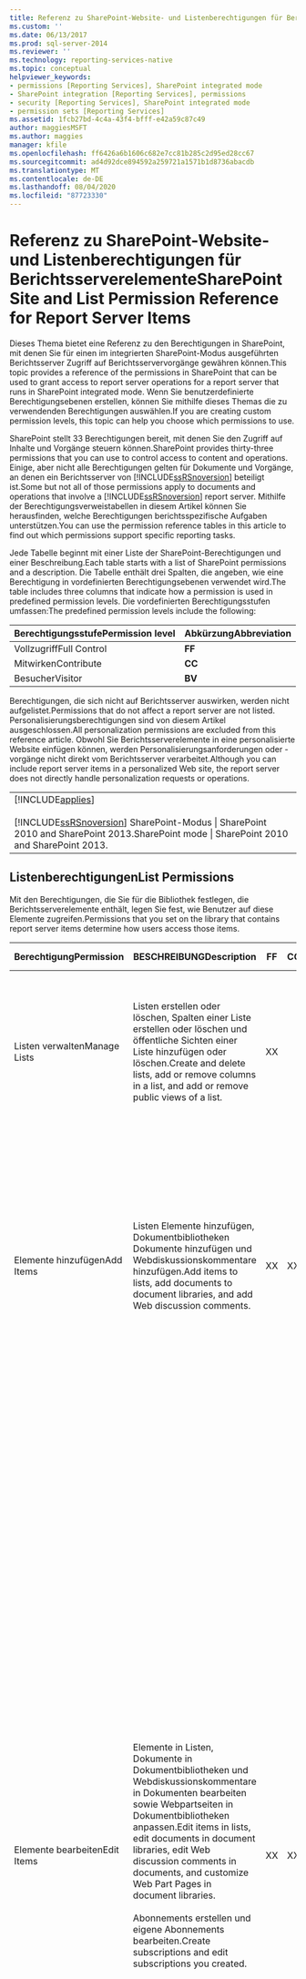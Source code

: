 ```yaml
---
title: Referenz zu SharePoint-Website- und Listenberechtigungen für Berichtsserverelemente | Microsoft-Dokumentation
ms.custom: ''
ms.date: 06/13/2017
ms.prod: sql-server-2014
ms.reviewer: ''
ms.technology: reporting-services-native
ms.topic: conceptual
helpviewer_keywords:
- permissions [Reporting Services], SharePoint integrated mode
- SharePoint integration [Reporting Services], permissions
- security [Reporting Services], SharePoint integrated mode
- permission sets [Reporting Services]
ms.assetid: 1fcb27bd-4c4a-43f4-bfff-e42a59c87c49
author: maggiesMSFT
ms.author: maggies
manager: kfile
ms.openlocfilehash: ff6426a6b1606c682e7cc81b285c2d95ed28cc67
ms.sourcegitcommit: ad4d92dce894592a259721a1571b1d8736abacdb
ms.translationtype: MT
ms.contentlocale: de-DE
ms.lasthandoff: 08/04/2020
ms.locfileid: "87723330"
---
```

# <a name="sharepoint-site-and-list-permission-reference-for-report-server-items"></a><span data-ttu-id="7dc26-102">Referenz zu SharePoint-Website- und Listenberechtigungen für Berichtsserverelemente</span><span class="sxs-lookup"><span data-stu-id="7dc26-102">SharePoint Site and List Permission Reference for Report Server Items</span></span>
  <span data-ttu-id="7dc26-103">Dieses Thema bietet eine Referenz zu den Berechtigungen in SharePoint, mit denen Sie für einen im integrierten SharePoint-Modus ausgeführten Berichtsserver Zugriff auf Berichtsservervorgänge gewähren können.</span><span class="sxs-lookup"><span data-stu-id="7dc26-103">This topic provides a reference of the permissions in SharePoint that can be used to grant access to report server operations for a report server that runs in SharePoint integrated mode.</span></span> <span data-ttu-id="7dc26-104">Wenn Sie benutzerdefinierte Berechtigungsebenen erstellen, können Sie mithilfe dieses Themas die zu verwendenden Berechtigungen auswählen.</span><span class="sxs-lookup"><span data-stu-id="7dc26-104">If you are creating custom permission levels, this topic can help you choose which permissions to use.</span></span>  
  
 <span data-ttu-id="7dc26-105">SharePoint stellt 33 Berechtigungen bereit, mit denen Sie den Zugriff auf Inhalte und Vorgänge steuern können.</span><span class="sxs-lookup"><span data-stu-id="7dc26-105">SharePoint provides thirty-three permissions that you can use to control access to content and operations.</span></span> <span data-ttu-id="7dc26-106">Einige, aber nicht alle Berechtigungen gelten für Dokumente und Vorgänge, an denen ein Berichtsserver von [!INCLUDE[ssRSnoversion](../../includes/ssrsnoversion-md.md)] beteiligt ist.</span><span class="sxs-lookup"><span data-stu-id="7dc26-106">Some but not all of those permissions apply to documents and operations that involve a [!INCLUDE[ssRSnoversion](../../includes/ssrsnoversion-md.md)] report server.</span></span> <span data-ttu-id="7dc26-107">Mithilfe der Berechtigungsverweistabellen in diesem Artikel können Sie herausfinden, welche Berechtigungen berichtsspezifische Aufgaben unterstützen.</span><span class="sxs-lookup"><span data-stu-id="7dc26-107">You can use the permission reference tables in this article to find out which permissions support specific reporting tasks.</span></span>  
  
 <span data-ttu-id="7dc26-108">Jede Tabelle beginnt mit einer Liste der SharePoint-Berechtigungen und einer Beschreibung.</span><span class="sxs-lookup"><span data-stu-id="7dc26-108">Each table starts with a list of SharePoint permissions and a description.</span></span> <span data-ttu-id="7dc26-109">Die Tabelle enthält drei Spalten, die angeben, wie eine Berechtigung in vordefinierten Berechtigungsebenen verwendet wird.</span><span class="sxs-lookup"><span data-stu-id="7dc26-109">The table includes three columns that indicate how a permission is used in predefined permission levels.</span></span> <span data-ttu-id="7dc26-110">Die vordefinierten Berechtigungsstufen umfassen:</span><span class="sxs-lookup"><span data-stu-id="7dc26-110">The predefined permission levels include the following:</span></span>  
  
|<span data-ttu-id="7dc26-111">Berechtigungsstufe</span><span class="sxs-lookup"><span data-stu-id="7dc26-111">Permission level</span></span>|<span data-ttu-id="7dc26-112">Abkürzung</span><span class="sxs-lookup"><span data-stu-id="7dc26-112">Abbreviation</span></span>|  
|----------------------|------------------|  
|<span data-ttu-id="7dc26-113">Vollzugriff</span><span class="sxs-lookup"><span data-stu-id="7dc26-113">Full Control</span></span>|<span data-ttu-id="7dc26-114">**F**</span><span class="sxs-lookup"><span data-stu-id="7dc26-114">**F**</span></span>|  
|<span data-ttu-id="7dc26-115">Mitwirken</span><span class="sxs-lookup"><span data-stu-id="7dc26-115">Contribute</span></span>|<span data-ttu-id="7dc26-116">**C**</span><span class="sxs-lookup"><span data-stu-id="7dc26-116">**C**</span></span>|  
|<span data-ttu-id="7dc26-117">Besucher</span><span class="sxs-lookup"><span data-stu-id="7dc26-117">Visitor</span></span>|<span data-ttu-id="7dc26-118">**B**</span><span class="sxs-lookup"><span data-stu-id="7dc26-118">**V**</span></span>|  
  
 <span data-ttu-id="7dc26-119">Berechtigungen, die sich nicht auf Berichtsserver auswirken, werden nicht aufgelistet.</span><span class="sxs-lookup"><span data-stu-id="7dc26-119">Permissions that do not affect a report server are not listed.</span></span> <span data-ttu-id="7dc26-120">Personalisierungsberechtigungen sind von diesem Artikel ausgeschlossen.</span><span class="sxs-lookup"><span data-stu-id="7dc26-120">All personalization permissions are excluded from this reference article.</span></span> <span data-ttu-id="7dc26-121">Obwohl Sie Berichtsserverelemente in eine personalisierte Website einfügen können, werden Personalisierungsanforderungen oder -vorgänge nicht direkt vom Berichtsserver verarbeitet.</span><span class="sxs-lookup"><span data-stu-id="7dc26-121">Although you can include report server items in a personalized Web site, the report server does not directly handle personalization requests or operations.</span></span>  
  
||  
|-|  
|[!INCLUDE[applies](../../includes/applies-md.md)]<br /><br /> [!INCLUDE[ssRSnoversion](../../includes/ssrsnoversion-md.md)] <span data-ttu-id="7dc26-122">SharePoint-Modus &#124; SharePoint 2010 and SharePoint 2013.</span><span class="sxs-lookup"><span data-stu-id="7dc26-122">SharePoint mode &#124; SharePoint 2010 and SharePoint 2013.</span></span>|  
  
## <a name="list-permissions"></a><span data-ttu-id="7dc26-123">Listenberechtigungen</span><span class="sxs-lookup"><span data-stu-id="7dc26-123">List Permissions</span></span>  
 <span data-ttu-id="7dc26-124">Mit den Berechtigungen, die Sie für die Bibliothek festlegen, die Berichtsserverelemente enthält, legen Sie fest, wie Benutzer auf diese Elemente zugreifen.</span><span class="sxs-lookup"><span data-stu-id="7dc26-124">Permissions that you set on the library that contains report server items determine how users access those items.</span></span>  
  
|<span data-ttu-id="7dc26-125">Berechtigung</span><span class="sxs-lookup"><span data-stu-id="7dc26-125">Permission</span></span>|<span data-ttu-id="7dc26-126">BESCHREIBUNG</span><span class="sxs-lookup"><span data-stu-id="7dc26-126">Description</span></span>|<span data-ttu-id="7dc26-127">F</span><span class="sxs-lookup"><span data-stu-id="7dc26-127">F</span></span>|<span data-ttu-id="7dc26-128">C</span><span class="sxs-lookup"><span data-stu-id="7dc26-128">C</span></span>|<span data-ttu-id="7dc26-129">V</span><span class="sxs-lookup"><span data-stu-id="7dc26-129">V</span></span>|<span data-ttu-id="7dc26-130">Berichtsservervorgang</span><span class="sxs-lookup"><span data-stu-id="7dc26-130">Report Server Operation</span></span>|  
|----------------|-----------------|-------|-------|-------|-----------------------------|  
|<span data-ttu-id="7dc26-131">Listen verwalten</span><span class="sxs-lookup"><span data-stu-id="7dc26-131">Manage Lists</span></span>|<span data-ttu-id="7dc26-132">Listen erstellen oder löschen, Spalten einer Liste erstellen oder löschen und öffentliche Sichten einer Liste hinzufügen oder löschen.</span><span class="sxs-lookup"><span data-stu-id="7dc26-132">Create and delete lists, add or remove columns in a list, and add or remove public views of a list.</span></span>|<span data-ttu-id="7dc26-133">X</span><span class="sxs-lookup"><span data-stu-id="7dc26-133">X</span></span>|||<span data-ttu-id="7dc26-134">Während eines Veröffentlichungsvorgangs von einem Erstellungstool aus einen Ordner in einer SharePoint-Bibliothek erstellen.</span><span class="sxs-lookup"><span data-stu-id="7dc26-134">Create a folder in a SharePoint library during a publish operation from an authoring tool.</span></span> <span data-ttu-id="7dc26-135">Diese Berechtigung wird auch zum Verwalten des Berichtsverlaufs benötigt.</span><span class="sxs-lookup"><span data-stu-id="7dc26-135">This permission is also required for managing report history.</span></span>|  
|<span data-ttu-id="7dc26-136">Elemente hinzufügen</span><span class="sxs-lookup"><span data-stu-id="7dc26-136">Add Items</span></span>|<span data-ttu-id="7dc26-137">Listen Elemente hinzufügen, Dokumentbibliotheken Dokumente hinzufügen und Webdiskussionskommentare hinzufügen.</span><span class="sxs-lookup"><span data-stu-id="7dc26-137">Add items to lists, add documents to document libraries, and add Web discussion comments.</span></span>|<span data-ttu-id="7dc26-138">X</span><span class="sxs-lookup"><span data-stu-id="7dc26-138">X</span></span>|<span data-ttu-id="7dc26-139">X</span><span class="sxs-lookup"><span data-stu-id="7dc26-139">X</span></span>||<span data-ttu-id="7dc26-140">SharePoint-Bibliotheken Berichte, Berichtsmodelle, freigegebene Datenquellen und Ressourcen (externe Bilddateien) hinzufügen.</span><span class="sxs-lookup"><span data-stu-id="7dc26-140">Add reports, report models, shared data sources, and resources (external image files) to SharePoint libraries.</span></span> <span data-ttu-id="7dc26-141">Freigegebene Datenquellen erstellen.</span><span class="sxs-lookup"><span data-stu-id="7dc26-141">Create shared data sources.</span></span> <span data-ttu-id="7dc26-142">Berichtsmodelle aus freigegebenen Datenquellen generieren.</span><span class="sxs-lookup"><span data-stu-id="7dc26-142">Generate report models from shared data sources.</span></span> <span data-ttu-id="7dc26-143">Den Berichts-Generator starten und einen neuen Bericht erstellen oder ein Modell in den Berichts-Generator laden.</span><span class="sxs-lookup"><span data-stu-id="7dc26-143">Start Report Builder and create a new report or load a model into Report Builder.</span></span>|  
|<span data-ttu-id="7dc26-144">Elemente bearbeiten</span><span class="sxs-lookup"><span data-stu-id="7dc26-144">Edit Items</span></span>|<span data-ttu-id="7dc26-145">Elemente in Listen, Dokumente in Dokumentbibliotheken und Webdiskussionskommentare in Dokumenten bearbeiten sowie Webpartseiten in Dokumentbibliotheken anpassen.</span><span class="sxs-lookup"><span data-stu-id="7dc26-145">Edit items in lists, edit documents in document libraries, edit Web discussion comments in documents, and customize Web Part Pages in document libraries.</span></span><br /><br /> <span data-ttu-id="7dc26-146">Abonnements erstellen und eigene Abonnements bearbeiten.</span><span class="sxs-lookup"><span data-stu-id="7dc26-146">Create subscriptions and edit subscriptions you created.</span></span>|<span data-ttu-id="7dc26-147">X</span><span class="sxs-lookup"><span data-stu-id="7dc26-147">X</span></span>|<span data-ttu-id="7dc26-148">X</span><span class="sxs-lookup"><span data-stu-id="7dc26-148">X</span></span>||<span data-ttu-id="7dc26-149">Ältere Versionen eines Dokuments, einschließlich Momentaufnahmen des Berichtsverlaufs, anzeigen.</span><span class="sxs-lookup"><span data-stu-id="7dc26-149">View past versions of a document, including report history snapshots.</span></span> <span data-ttu-id="7dc26-150">Bearbeiten Elementeigenschaften für Berichte und andere Dokumente.</span><span class="sxs-lookup"><span data-stu-id="7dc26-150">Edit item properties for reports and other documents.</span></span> <span data-ttu-id="7dc26-151">Berichtsverarbeitungsoptionen festlegen.</span><span class="sxs-lookup"><span data-stu-id="7dc26-151">Set report processing options.</span></span> <span data-ttu-id="7dc26-152">Parameter für einen Bericht festlegen.</span><span class="sxs-lookup"><span data-stu-id="7dc26-152">Set parameters on a report.</span></span> <span data-ttu-id="7dc26-153">Datenquelleneigenschaften bearbeiten.</span><span class="sxs-lookup"><span data-stu-id="7dc26-153">Edit data source properties.</span></span> <span data-ttu-id="7dc26-154">Berichtsverlaufs-Momentaufnahmen erstellen.</span><span class="sxs-lookup"><span data-stu-id="7dc26-154">Create report history snapshots.</span></span> <span data-ttu-id="7dc26-155">Öffnen Sie ein Berichtsmodell oder einen modellbasierten Bericht im Berichts-Generator, und speichern Sie die Änderungen an der Datei.</span><span class="sxs-lookup"><span data-stu-id="7dc26-155">Open a report model or a model-based report in Report Builder and save your changes to the file.</span></span> <span data-ttu-id="7dc26-156">Berichte mit Durchklicken Entitäten in einem Modell zuweisen.</span><span class="sxs-lookup"><span data-stu-id="7dc26-156">Assign clickthrough reports to entities in a model.</span></span> <span data-ttu-id="7dc26-157">Eine Berichtsdefinition, eine freigegebene Datenquelle, ein Berichtsmodell oder eine Ressource durch eine neuere Version ersetzen (Datei ersetzen, Metadaten beibehalten).</span><span class="sxs-lookup"><span data-stu-id="7dc26-157">Replace a report definition, shared data source, report model, or resource with a newer version (replace file, preserve metadata).</span></span> <span data-ttu-id="7dc26-158">Abhängige Elemente, auf die in einem Bericht oder Modell verwiesen wird, verwalten.</span><span class="sxs-lookup"><span data-stu-id="7dc26-158">Manage dependent items that are referenced in a report or model.</span></span> <span data-ttu-id="7dc26-159">Das Berichts-Viewer-Webpart in Bezug auf einen bestimmten Bericht anpassen.</span><span class="sxs-lookup"><span data-stu-id="7dc26-159">Customize the Report Viewer Web Part relative to a specific report.</span></span><br /><br /> <span data-ttu-id="7dc26-160">Abonnements erstellen, ändern und löschen, für die Berichte mithilfe der Übermittlungserweiterungen von [!INCLUDE[ssRSnoversion](../../includes/ssrsnoversion-md.md)] an Zielstandorte übermittelt werden.</span><span class="sxs-lookup"><span data-stu-id="7dc26-160">Create, change and delete subscriptions that use the [!INCLUDE[ssRSnoversion](../../includes/ssrsnoversion-md.md)] delivery extensions to deliver reports to target locations.</span></span> <span data-ttu-id="7dc26-161">Diese Aktionen können nur vom Abonnementbesitzer sowie Benutzern ausgeführt werden, die über die Berechtigung Benachrichtigungen verwalten verfügen.</span><span class="sxs-lookup"><span data-stu-id="7dc26-161">Only the subscription owner and users who have Manage Alerts permission can perform these actions.</span></span>|  
|<span data-ttu-id="7dc26-162">Elemente löschen</span><span class="sxs-lookup"><span data-stu-id="7dc26-162">Delete Items</span></span>|<span data-ttu-id="7dc26-163">Elemente aus Listen, Dokumente aus Dokumentbibliotheken und Webdiskussionskommentare aus Dokumenten löschen.</span><span class="sxs-lookup"><span data-stu-id="7dc26-163">Delete items from a list, documents from a document library, and Web discussion comments in documents.</span></span>|<span data-ttu-id="7dc26-164">X</span><span class="sxs-lookup"><span data-stu-id="7dc26-164">X</span></span>|<span data-ttu-id="7dc26-165">X</span><span class="sxs-lookup"><span data-stu-id="7dc26-165">X</span></span>||<span data-ttu-id="7dc26-166">Berichte, Berichtsmodelle, freigegebene Datenquellen und andere Dokumente aus einer Bibliothek löschen.</span><span class="sxs-lookup"><span data-stu-id="7dc26-166">Delete reports, report models, shared data sources, and other documents from a library.</span></span>|  
|<span data-ttu-id="7dc26-167">Elemente anzeigen</span><span class="sxs-lookup"><span data-stu-id="7dc26-167">View Items</span></span>|<span data-ttu-id="7dc26-168">Elemente in Listen, Dokumente in Dokumentbibliotheken und Webdiskussionskommentare anzeigen.</span><span class="sxs-lookup"><span data-stu-id="7dc26-168">View items in lists, documents in document libraries, and Web discussion comments.</span></span>|<span data-ttu-id="7dc26-169">X</span><span class="sxs-lookup"><span data-stu-id="7dc26-169">X</span></span>|<span data-ttu-id="7dc26-170">X</span><span class="sxs-lookup"><span data-stu-id="7dc26-170">X</span></span>|<span data-ttu-id="7dc26-171">X</span><span class="sxs-lookup"><span data-stu-id="7dc26-171">X</span></span>|<span data-ttu-id="7dc26-172">Einen Bericht, ein Berichtsmodell und andere Dokumente öffnen und auf dem Berichtsserver verarbeiten.</span><span class="sxs-lookup"><span data-stu-id="7dc26-172">Open a report, report model, and other document and have it processed on the report server.</span></span>|  
|<span data-ttu-id="7dc26-173">Elemente öffnen</span><span class="sxs-lookup"><span data-stu-id="7dc26-173">Open Items</span></span>|<span data-ttu-id="7dc26-174">Die Quelle von Dokumenten mit serverseitigen Dateihandlern anzeigen.</span><span class="sxs-lookup"><span data-stu-id="7dc26-174">View the source of documents with server-side file handlers.</span></span>|<span data-ttu-id="7dc26-175">X</span><span class="sxs-lookup"><span data-stu-id="7dc26-175">X</span></span>|<span data-ttu-id="7dc26-176">X</span><span class="sxs-lookup"><span data-stu-id="7dc26-176">X</span></span>|<span data-ttu-id="7dc26-177">X</span><span class="sxs-lookup"><span data-stu-id="7dc26-177">X</span></span>|<span data-ttu-id="7dc26-178">Eine Liste der freigegebenen Datenquellen anzeigen.</span><span class="sxs-lookup"><span data-stu-id="7dc26-178">View a list of shared data sources.</span></span> <span data-ttu-id="7dc26-179">Eine Kopie der Quelldatei für eine Berichtsdefinition oder ein Berichtsmodell herunterladen.</span><span class="sxs-lookup"><span data-stu-id="7dc26-179">Download a copy of the source file for a report definition or report model.</span></span> <span data-ttu-id="7dc26-180">Berichte mit Durchklicken anzeigen, in denen ein Berichtsmodell als Datenquelle verwendet wird.</span><span class="sxs-lookup"><span data-stu-id="7dc26-180">View clickthrough reports that use a report model as a data source.</span></span>|  
|<span data-ttu-id="7dc26-181">Versionen anzeigen</span><span class="sxs-lookup"><span data-stu-id="7dc26-181">View Versions</span></span>|<span data-ttu-id="7dc26-182">Ältere Versionen eines Listenelements oder Dokuments anzeigen.</span><span class="sxs-lookup"><span data-stu-id="7dc26-182">View past versions of a list item or document.</span></span>|<span data-ttu-id="7dc26-183">X</span><span class="sxs-lookup"><span data-stu-id="7dc26-183">X</span></span>|<span data-ttu-id="7dc26-184">X</span><span class="sxs-lookup"><span data-stu-id="7dc26-184">X</span></span>|<span data-ttu-id="7dc26-185">X</span><span class="sxs-lookup"><span data-stu-id="7dc26-185">X</span></span>|<span data-ttu-id="7dc26-186">Ältere Versionen eines Dokuments und Berichtsmomentaufnahmen anzeigen.</span><span class="sxs-lookup"><span data-stu-id="7dc26-186">View past versions of a document and report snapshots.</span></span>|  
|<span data-ttu-id="7dc26-187">Versionen löschen</span><span class="sxs-lookup"><span data-stu-id="7dc26-187">Delete Versions</span></span>|<span data-ttu-id="7dc26-188">Ältere Versionen eines Listenelements oder Dokuments löschen.</span><span class="sxs-lookup"><span data-stu-id="7dc26-188">Delete past versions of a list item or document.</span></span>|<span data-ttu-id="7dc26-189">X</span><span class="sxs-lookup"><span data-stu-id="7dc26-189">X</span></span>|<span data-ttu-id="7dc26-190">X</span><span class="sxs-lookup"><span data-stu-id="7dc26-190">X</span></span>||<span data-ttu-id="7dc26-191">Ältere Versionen eines Dokuments und Berichtsmomentaufnahmen löschen.</span><span class="sxs-lookup"><span data-stu-id="7dc26-191">Delete past versions of a document and report snapshots.</span></span>|  
  
> [!NOTE]  
>  <span data-ttu-id="7dc26-192">Zu den Listenberechtigungen gehören weiterhin Auschecken überschreiben, Elemente genehmigen und Anwendungsseiten anzeigen.</span><span class="sxs-lookup"><span data-stu-id="7dc26-192">Other list permissions include Override Checkout, Approve Items, and View Application Pages.</span></span> <span data-ttu-id="7dc26-193">Diese Berechtigungen werden vom Berichtsserver nicht ausgewertet.</span><span class="sxs-lookup"><span data-stu-id="7dc26-193">Those permissions are not evaluated by the report server.</span></span> <span data-ttu-id="7dc26-194">Diese Vorgänge werden nicht vom Berichtsserver durchgeführt.</span><span class="sxs-lookup"><span data-stu-id="7dc26-194">The report server does not handle those operations.</span></span>  
  
## <a name="site-permissions"></a><span data-ttu-id="7dc26-195">Websiteberechtigungen</span><span class="sxs-lookup"><span data-stu-id="7dc26-195">Site Permissions</span></span>  
 <span data-ttu-id="7dc26-196">Websiteberechtigungen steuern den Zugriff auf Berichtsservervorgänge, die nicht direkt mit den in einer spezifischen Bibliothek gespeicherten Elementen verbunden sind.</span><span class="sxs-lookup"><span data-stu-id="7dc26-196">Site permissions determine access to report server operations that are not directly related to items stored in a specific library.</span></span> <span data-ttu-id="7dc26-197">Zu den Beispielen gehören das Erstellen und Verwalten freigegebener Zeitpläne, die von Elementen in einer Vielzahl von Bibliotheken verwendet werden können, und das Konfigurieren des Berichts-Viewer-Webparts, das in einer Website verwendet werden kann.</span><span class="sxs-lookup"><span data-stu-id="7dc26-197">Examples include creating and managing shared schedules, which can be used by items in multiple libraries, and configuring the Report Viewer Web Part, which can be used throughout a site.</span></span>  
  
|<span data-ttu-id="7dc26-198">Berechtigung</span><span class="sxs-lookup"><span data-stu-id="7dc26-198">Permission</span></span>|<span data-ttu-id="7dc26-199">BESCHREIBUNG</span><span class="sxs-lookup"><span data-stu-id="7dc26-199">Description</span></span>|<span data-ttu-id="7dc26-200">F</span><span class="sxs-lookup"><span data-stu-id="7dc26-200">F</span></span>|<span data-ttu-id="7dc26-201">C</span><span class="sxs-lookup"><span data-stu-id="7dc26-201">C</span></span>|<span data-ttu-id="7dc26-202">V</span><span class="sxs-lookup"><span data-stu-id="7dc26-202">V</span></span>|<span data-ttu-id="7dc26-203">Berichtsservervorgang</span><span class="sxs-lookup"><span data-stu-id="7dc26-203">Report Server Operation</span></span>|  
|----------------|-----------------|-------|-------|-------|-----------------------------|  
|<span data-ttu-id="7dc26-204">Berechtigungen verwalten</span><span class="sxs-lookup"><span data-stu-id="7dc26-204">Manage Permissions</span></span>|<span data-ttu-id="7dc26-205">Berechtigungsebenen für die Website erstellen und ändern und Benutzern und Gruppen Berechtigungen zuweisen.</span><span class="sxs-lookup"><span data-stu-id="7dc26-205">Create and change permission levels on the Web site and assign permissions to users and groups.</span></span>|<span data-ttu-id="7dc26-206">X</span><span class="sxs-lookup"><span data-stu-id="7dc26-206">X</span></span>|||<span data-ttu-id="7dc26-207">Sie können Berechtigungen für alle Berichtsserverelemente und -vorgänge verwalten.</span><span class="sxs-lookup"><span data-stu-id="7dc26-207">You can change permissions for all report server items and operations.</span></span> <span data-ttu-id="7dc26-208">Sie können Einstellungen für die Modellelementsicherheit festlegen.</span><span class="sxs-lookup"><span data-stu-id="7dc26-208">You can set model item security.</span></span>|  
|<span data-ttu-id="7dc26-209">Website verwalten</span><span class="sxs-lookup"><span data-stu-id="7dc26-209">Manage Web Site</span></span>|<span data-ttu-id="7dc26-210">Alle Verwaltungsaufgaben für die Website ausführen und Inhalte verwalten.</span><span class="sxs-lookup"><span data-stu-id="7dc26-210">Perform all administration tasks for the Web site as well as manage content.</span></span>|<span data-ttu-id="7dc26-211">X</span><span class="sxs-lookup"><span data-stu-id="7dc26-211">X</span></span>|||<span data-ttu-id="7dc26-212">Freigegebene Zeitpläne erstellen, ändern und löschen.</span><span class="sxs-lookup"><span data-stu-id="7dc26-212">Create, change, and delete shared schedules.</span></span>|  
|<span data-ttu-id="7dc26-213">Seiten hinzufügen und anpassen</span><span class="sxs-lookup"><span data-stu-id="7dc26-213">Add and Customize Pages</span></span>|<span data-ttu-id="7dc26-214">HTML- oder Webpartseiten hinzufügen, ändern oder löschen, und die Website in einem mit [!INCLUDE[winSPServ](../../includes/winspserv-md.md)]kompatiblen Editor bearbeiten.</span><span class="sxs-lookup"><span data-stu-id="7dc26-214">Add, change, or delete HTML pages or Web Part pages, and edit the Web site using a [!INCLUDE[winSPServ](../../includes/winspserv-md.md)]-compatible editor.</span></span>|<span data-ttu-id="7dc26-215">X</span><span class="sxs-lookup"><span data-stu-id="7dc26-215">X</span></span>|||<span data-ttu-id="7dc26-216">Einen Berichts-Viewer-Webpart hinzufügen oder entfernen.</span><span class="sxs-lookup"><span data-stu-id="7dc26-216">Add or remove a Report Viewer Web Part.</span></span>|  
|<span data-ttu-id="7dc26-217">Benutzerinformationen durchsuchen</span><span class="sxs-lookup"><span data-stu-id="7dc26-217">Browse User Information</span></span>|<span data-ttu-id="7dc26-218">Informationen über die Benutzer der Website anzeigen.</span><span class="sxs-lookup"><span data-stu-id="7dc26-218">View information about the users of the Web site.</span></span>|<span data-ttu-id="7dc26-219">X</span><span class="sxs-lookup"><span data-stu-id="7dc26-219">X</span></span>|<span data-ttu-id="7dc26-220">X</span><span class="sxs-lookup"><span data-stu-id="7dc26-220">X</span></span>|<span data-ttu-id="7dc26-221">X</span><span class="sxs-lookup"><span data-stu-id="7dc26-221">X</span></span>|<span data-ttu-id="7dc26-222">Suchen nach Berichten und anderen Elementen über verschiedene Sites, Bibliotheken und Ordner hinweg.</span><span class="sxs-lookup"><span data-stu-id="7dc26-222">Browse for reports and other items across different sites, libraries, and folders.</span></span> <span data-ttu-id="7dc26-223">Veröffentlichen von Berichten und anderen Elementen in einer Bibliothek.</span><span class="sxs-lookup"><span data-stu-id="7dc26-223">Publish reports and other items to a library.</span></span>|  
|<span data-ttu-id="7dc26-224">Berechtigungen auflisten</span><span class="sxs-lookup"><span data-stu-id="7dc26-224">Enumerate Permissions</span></span>|<span data-ttu-id="7dc26-225">Berechtigungen für die Website, die Liste, den Ordner, das Dokument oder das Listenelement auflisten.</span><span class="sxs-lookup"><span data-stu-id="7dc26-225">Enumerate permissions on the Web site, list, folder, document, or list item.</span></span>|<span data-ttu-id="7dc26-226">X</span><span class="sxs-lookup"><span data-stu-id="7dc26-226">X</span></span>|||<span data-ttu-id="7dc26-227">Berechtigungen für alle Berichtsserverelemente lesen.</span><span class="sxs-lookup"><span data-stu-id="7dc26-227">Read permissions for all report server items.</span></span> <span data-ttu-id="7dc26-228">Einen Bericht mit Durchklicken anzeigen, in dem ein Berichtsmodell mit Sicherheitseinstellungen für Modellelemente verwendet wird.</span><span class="sxs-lookup"><span data-stu-id="7dc26-228">View a clickthrough report that uses a report model that contains model item security settings.</span></span>|  
|<span data-ttu-id="7dc26-229">Benachrichtigungen verwalten</span><span class="sxs-lookup"><span data-stu-id="7dc26-229">Manage Alerts</span></span>|<span data-ttu-id="7dc26-230">Benachrichtigungen für alle Benutzer der Website verwalten.</span><span class="sxs-lookup"><span data-stu-id="7dc26-230">Manage alerts for all users of the Web site.</span></span>|<span data-ttu-id="7dc26-231">X</span><span class="sxs-lookup"><span data-stu-id="7dc26-231">X</span></span>|||<span data-ttu-id="7dc26-232">Abonnements auf einer Website erstellen, ändern und löschen.</span><span class="sxs-lookup"><span data-stu-id="7dc26-232">Create, change, and delete any subscription on a site.</span></span>|  
|<span data-ttu-id="7dc26-233">Remoteschnittstellen verwenden</span><span class="sxs-lookup"><span data-stu-id="7dc26-233">Use Remote Interfaces</span></span>|<span data-ttu-id="7dc26-234">Mit SOAP-, Web DAV- oder SharePoint Designer-Schnittstellen auf die Website zugreifen.</span><span class="sxs-lookup"><span data-stu-id="7dc26-234">Use SOAP, Web DAV, or SharePoint Designer interfaces to access the Web site.</span></span>|<span data-ttu-id="7dc26-235">X</span><span class="sxs-lookup"><span data-stu-id="7dc26-235">X</span></span>|<span data-ttu-id="7dc26-236">X</span><span class="sxs-lookup"><span data-stu-id="7dc26-236">X</span></span>|<span data-ttu-id="7dc26-237">X</span><span class="sxs-lookup"><span data-stu-id="7dc26-237">X</span></span>|<span data-ttu-id="7dc26-238">Wird zum Aufrufen des URL-Proxy-Endpunktes für den Berichtsserver verwendet.</span><span class="sxs-lookup"><span data-stu-id="7dc26-238">Used to call the URL proxy endpoint to the report server.</span></span>|  
|<span data-ttu-id="7dc26-239">Öffnen</span><span class="sxs-lookup"><span data-stu-id="7dc26-239">Open</span></span>|<span data-ttu-id="7dc26-240">Eine Website, eine Liste oder einen Ordner öffnen und auf im Container enthaltene Elemente zugreifen.</span><span class="sxs-lookup"><span data-stu-id="7dc26-240">Open a Web site, list, or folder to access items inside that container.</span></span>|<span data-ttu-id="7dc26-241">X</span><span class="sxs-lookup"><span data-stu-id="7dc26-241">X</span></span>|<span data-ttu-id="7dc26-242">X</span><span class="sxs-lookup"><span data-stu-id="7dc26-242">X</span></span>|<span data-ttu-id="7dc26-243">X</span><span class="sxs-lookup"><span data-stu-id="7dc26-243">X</span></span>|<span data-ttu-id="7dc26-244">Zeitpläne und Elementeigenschaften lesen.</span><span class="sxs-lookup"><span data-stu-id="7dc26-244">Read schedules and item properties.</span></span>|  
  
## <a name="see-also"></a><span data-ttu-id="7dc26-245">Weitere Informationen</span><span class="sxs-lookup"><span data-stu-id="7dc26-245">See Also</span></span>  
 <span data-ttu-id="7dc26-246">[Vergleichen der Rollen und Aufgaben in Reporting Services mit SharePoint-Gruppen und -Berechtigungen](../reporting-services-roles-tasks-vs-sharepoint-groups-permissions.md) </span><span class="sxs-lookup"><span data-stu-id="7dc26-246">[Compare Roles and Tasks in Reporting Services to SharePoint Groups and Permissions](../reporting-services-roles-tasks-vs-sharepoint-groups-permissions.md) </span></span>  
 [<span data-ttu-id="7dc26-247">Granting Permissions on Report Server Items on a SharePoint Site (Erteilen von Berechtigungen für Berichtsserverelemente auf einer SharePoint-Website)</span><span class="sxs-lookup"><span data-stu-id="7dc26-247">Granting Permissions on Report Server Items on a SharePoint Site</span></span>](granting-permissions-on-report-server-items-on-a-sharepoint-site.md)  
  
  
